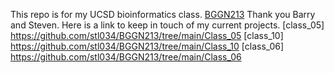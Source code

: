 This repo is for my UCSD bioinformatics class. [BGGN213](https://bioboot.github.io/bggn213_F24/)
Thank you Barry and Steven. Here is a link to keep in touch of my current projects. 
[class_05] https://github.com/stl034/BGGN213/tree/main/Class_05
[class_10] https://github.com/stl034/BGGN213/tree/main/Class_10
[class_06] https://github.com/stl034/BGGN213/tree/main/Class_06
